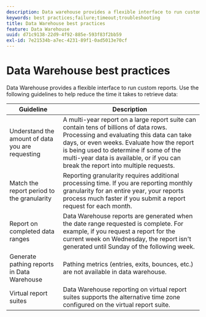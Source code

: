 ```yaml
---
description: Data warehouse provides a flexible interface to run custom reports. Following these guidelines can help reduce the time it takes to retrieve data.
keywords: best practices;failure;timeout;troubleshooting
title: Data Warehouse best practices
feature: Data Warehouse
uuid: d71c9138-22d9-4f92-885e-593f83f2bb59
exl-id: 7e21534b-a7ec-4231-89f1-0ad5013e70cf
---
```

# Data Warehouse best practices

Data Warehouse provides a flexible interface to run custom reports. Use the following guidelines to help reduce the time it takes to retrieve data:

| Guideline | Description |
|--- |--- |
|Understand the amount of data you are requesting|A multi-year report on a large report suite can contain tens of billions of data rows. Processing and evaluating this data can take days, or even weeks. Evaluate how the report is being used to determine if some of the multi-year data is available, or if you can break the report into multiple requests.|
|Match the report period to the granularity|Reporting granularity requires additional processing time. If you are reporting monthly granularity for an entire year, your reports process much faster if you submit a report request for each month.|
|Report on completed data ranges|Data Warehouse reports are generated when the date range requested is complete. For example, if you request a report for the current week on Wednesday, the report isn't generated until Sunday of the following week.|
|Generate pathing reports in Data Warehouse|Pathing metrics (entries, exits, bounces, etc.) are not available in data warehouse.|
|Virtual report suites|Data Warehouse reporting on virtual report suites supports the alternative time zone configured on the virtual report suite.|
 